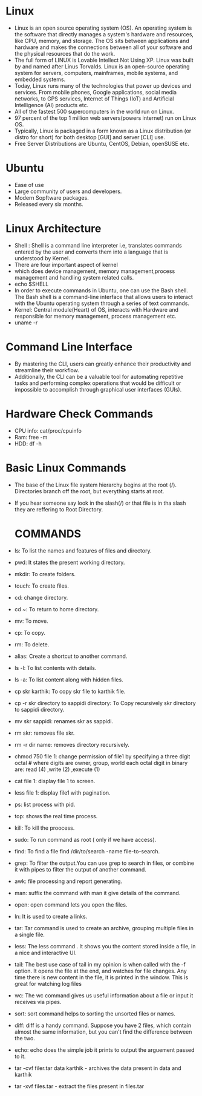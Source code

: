 # Linux #
- Linux is an open source operating system (OS). An operating system is the software that directly manages a system's hardware and resources, like CPU, memory, and storage. The OS sits between applications and hardware and makes the connections between all of your software and the physical resources that do the work.
- The full form of LINUX is Lovable Intellect Not Using XP. Linux was built by and named after Linus Torvalds. Linux is an open-source operating system for servers, computers, mainframes, mobile systems, and embedded systems.
- Today, Linux runs many of the technologies that power up devices and services. From mobile phones, Google applications, social media networks, to GPS services, Internet of Things (IoT) and Artificial Intelligence (AI) products etc.
- All of the fastest 500 supercomputers in the world run on Linux.
- 97 percent of the top 1 million web servers(powers internet) run on Linux OS.
- Typically, Linux is packaged in a form known as a Linux distribution (or distro for short) for both desktop [GUI] and server [CLI] use.
- Free Server Distributions are Ubuntu, CentOS, Debian, openSUSE etc.

# Ubuntu #
- Ease of use
- Large community of users and developers.
- Modern Sopftware packages.
- Released every six months.

# Linux Architecture #
- Shell : Shell is a command line interpreter i.e, translates commands entered by the user and converts them into a language that is understood by Kernel.
- There are four important aspect of kernel
- which does device management, memory management,process management and handling system related calls.
- echo $SHELL
- In order to execute commands in Ubuntu, one can use the Bash shell. The Bash shell is a command-line interface that allows users to interact with the Ubuntu operating system through a series of text commands.
- Kernel: Central module(Heart) of OS, interacts with Hardware and responsible for memory management, process management etc.
- uname -r

# Command Line Interface #
- By mastering the CLI, users can greatly enhance their productivity and streamline their workflow.
- Additionally, the CLI can be a valuable tool for automating repetitive tasks and performing complex operations that would be difficult or impossible to accomplish through graphical user interfaces (GUIs).

# Hardware Check Commands #
- CPU info: cat/proc/cpuinfo
- Ram: free -m
- HDD: df -h

# Basic Linux Commands #
- The base of the Linux file system hierarchy begins at the root (/). Directories branch off the root, but everything starts at root.
- If you hear someone say look in the slash(/) or that file is in tha slash they are reffering to Root Directory.

  # COMMANDS #
  
- ls: To list the names and features of files and directory.
- pwd: It states the present working directory.
- mkdir: To create folders.
- touch: To create files.
- cd: change directory.
- cd ~: To return to home directory.
- mv: To move.
- cp: To copy.
- rm: To delete.
- alias: Create a shortcut to another command.
- ls -l: To list contents with details.
- ls -a: To list content along with hidden files.
- cp skr karthik: To copy skr file to karthik file.
- cp -r skr directory to sappidi directory: To Copy recursively skr directory to sappidi directory.
- mv skr sappidi: renames skr as sappidi.
- rm skr: removes file skr.
- rm -r dir name: removes directory recursively.
- chmod 750 file 1: change permission of file1 by specifying a three digit octal # where digits are owner, group, world each octal digit in binary are: read (4) ,write (2) ,execute (1)
- cat file 1: display file 1 to screen.
- less file 1: display file1 with pagination.
- ps: list process with pid.
- top: shows the real time process.
- kill: To kill the proocess.
- sudo: To run command as root ( only if we have access).
- find: To find  a file find /dir/to/search -name file-to-search.
- grep: To filter the output.You can use grep to search in files, or combine it with pipes to filter the output of another command.
- awk: file processing and report generating.
- man: suffix the command with man it give details of the command.
- open: open command lets you open the files.
- ln: It is used to create a links.
- tar: Tar command is used to create an archive, grouping multiple files in a single file.
- less: The less command . It shows you the content stored inside a file, in a nice and interactive UI.
- tail: The best use case of tail in my opinion is when called with the -f option. It opens the file at the end, and watches for file changes. Any time there is new content in the file, it is printed in the window. This is great for watching log files
- wc: The wc command gives us useful information about a file or input it receives via pipes.
- sort: sort command helps to sorting the unsorted files or names.
- diff: diff is a handy command. Suppose you have 2 files, which contain almost the same information, but you can't find the difference between the two.
- echo: echo does the simple job it prints to output the arguement passed to it.
-  tar -cvf filer.tar data karthik - archives the data present in data and karthik
-  tar -xvf files.tar - extract the files present in files.tar
